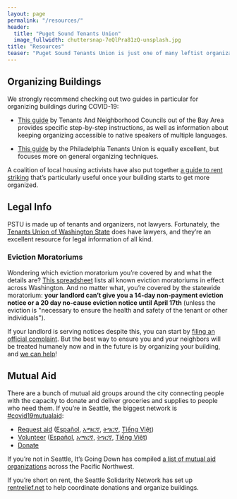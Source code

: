 ```yaml
---
layout: page
permalink: "/resources/"
header:
  title: "Puget Sound Tenants Union"
  image_fullwidth: chuttersnap-7eQlPra81zQ-unsplash.jpg
title: "Resources"
teaser: "Puget Sound Tenants Union is just one of many leftist organizations in Seattle working to help tenants stay housed, fed, and safe."
---
```


## Organizing Buildings

We strongly recommend checking out two guides in particular for organizing
buildings during COVID-19:

* [This guide][tanc] by Tenants And Neighborhood Councils out of the Bay Area
  provides specific step-by-step instructions, as well as information about
  keeping organizing accessible to native speakers of multiple languages.

* [This guide][philly] by the Philadelphia Tenants Union is equally excellent,
  but focuses more on general organizing techniques.

[tanc]: https://docs.google.com/document/d/1osMMHmOn3nyhx3Or4HzKtRaeaRAyEDwnQRAtVDgt47c/edit
[philly]: https://docs.google.com/document/d/16s-CHN29u01j3VdGJGOehhYliqeCAH9ux0yE9yCVujI/edit

A coalition of local housing activists have also put together [a guide to rent
striking][noblogs] that’s particularly useful once your building starts to get
more organized.

[noblogs]: https://rentstrike.noblogs.org/

## Legal Info

PSTU is made up of tenants and organizers, not lawyers. Fortunately, the
[Tenants Union of Washington State][] does have lawyers, and they’re an
excellent resource for legal information of all kind.

[Tenants Union of Washington State]: https://tenantsunion.org/

### Eviction Moratoriums

Wondering which eviction moratorium you’re covered by and what the details are?
[This spreadsheet][] lists all known eviction moratoriums in effect across
Washington. And no matter what, you’re covered by the statewide moratorium:
**your landlord can’t give you a 14-day non-payment eviction notice or a 20 day
no-cause eviction notice until April 17th** (unless the eviction is "necessary
to ensure the health and safety of the tenant or other individuals").

[This spreadsheet]: https://docs.google.com/spreadsheets/d/1JChVH-SwPZ6W_TpnRS-9nXmJldcTArrAbl-bJiX4sno/edit


If your landlord is serving notices despite this, you can start by [filing an
official complaint][]. But the best way to ensure you and your neighbors will be
treated humanely now and in the future is by organizing your building, and [we
can help](/contact/)!

[filing an official complaint]: https://fortress.wa.gov/atg/formhandler/ago/COVID19EvictionComplaintForm.aspx

## Mutual Aid

There are a bunch of mutual aid groups around the city connecting people with
the capacity to donate and deliver groceries and supplies to people who need
them. If you’re in Seattle, the biggest network is
[#covid19mutualaid][]:

* [Request aid][request-en] ([Español][request-es], [አማርኛ][request-am], [ትግርኛ][request-tir], [Tiếng Việt][request-vi])
* [Volunteer][volunteer-en] ([Español][volunteer-es], [አማርኛ][volunteer-am], [ትግርኛ][volunteer-tir], [Tiếng Việt][volunteer-vi])
* [Donate][]

[#covid19mutualaid]: https://www.facebook.com/covid19mutualaid
[request-en]: https://docs.google.com/forms/d/1rOkXW6ElVT0MH9oSI-TuW8L5szCt-ULbZhWebARRZNI/viewform
[request-es]: https://docs.google.com/forms/d/1Peh9KEnZ0EFF7j4mV8opmG345hpo5s49DnsBJbVAiBY/viewform
[request-am]: https://docs.google.com/forms/d/1FiOtf2cwUr7ZDbnpVH_OpdzAORBNp2fKYtibf0QAuOQ/viewform
[request-tir]: https://docs.google.com/forms/d/1ohZqiW5k9L0mfxSRbdJo_pXJOZIPP03MY_P6pSAPQrs/viewform
[request-vi]: https://docs.google.com/forms/d/1EAdyq-vcW803i9MMoceyd9WgTsds6zs1--asljcTLZM/viewform
[volunteer-en]: https://docs.google.com/forms/d/16ESS-9g9S58wpEGavsGu3aj6LnhvVYNdJJd-Qp_PfUY/viewform
[volunteer-es]: https://docs.google.com/forms/d/1MzBXABqWfHFQNwGcczVBb8r41OLBgojYO706PzlAAPs/viewform
[volunteer-am]: https://docs.google.com/forms/d/198xWJ7wbTnIZZgnCbBFB447JYSyP8OUxv79ldZiz1h4/viewform
[volunteer-tir]: https://docs.google.com/forms/d/e/1FAIpQLSfLbPVQ-YNyUvRcwOXIpwM7-4YJZyA8fNU6JIEDs_YU2dKV1w/viewform
[volunteer-vi]: https://docs.google.com/forms/d/1crKqWWUmUZQOLTWCRXhhopdKy5_S1W4ZmkLwIMYLvsw/viewform
[Donate]: https://www.gofundme.com/f/covid19-survival-fund-for-the-people

If you’re not in Seattle, It’s Going Down has compiled [a list of mutual aid
organizations][] across the Pacific Northwest.

[a list of mutual aid organizations]: https://itsgoingdown.org/c19-mutual-aid/

If you’re short on rent, the Seattle Solidarity Network has set up
[rentrelief.net][] to help coordinate donations and organize buildings.

[rentrelief.net]: https://rentrelief.net
